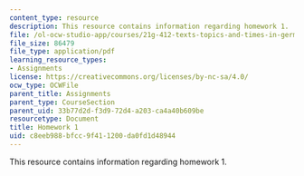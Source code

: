 ```yaml
---
content_type: resource
description: This resource contains information regarding homework 1.
file: /ol-ocw-studio-app/courses/21g-412-texts-topics-and-times-in-german-literature-fall-2009/c8eeb988bfcc9f411200da0fd1d48944_MIT21G_412F09_hw01.pdf
file_size: 86479
file_type: application/pdf
learning_resource_types:
- Assignments
license: https://creativecommons.org/licenses/by-nc-sa/4.0/
ocw_type: OCWFile
parent_title: Assignments
parent_type: CourseSection
parent_uid: 33b77d2d-f3d9-72d4-a203-ca4a40b609be
resourcetype: Document
title: Homework 1
uid: c8eeb988-bfcc-9f41-1200-da0fd1d48944
---
```

This resource contains information regarding homework 1.